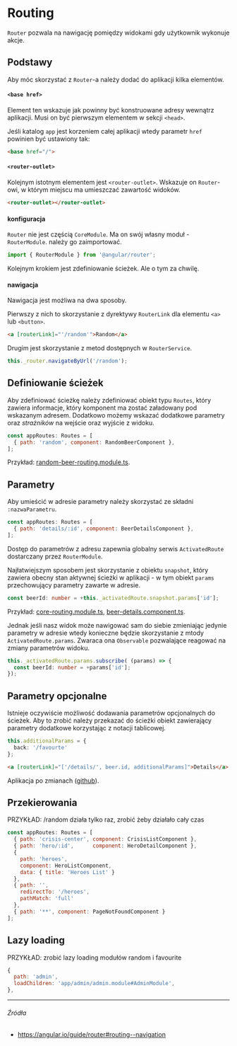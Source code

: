 # Routing

`Router` pozwala na nawigację pomiędzy widokami gdy użytkownik wykonuje akcje. 

## Podstawy

Aby móc skorzystać z `Router`-a należy dodać do aplikacji kilka elementów.

#### `<base href>`

Element ten wskazuje jak powinny być konstruowane adresy wewnątrz aplikacji. Musi on być pierwszym elementem w sekcji `<head>`.

Jeśli katalog `app` jest korzeniem całej aplikacji wtedy parametr `href` powinien być ustawiony tak:

```html
<base href="/">
```

#### `<router-outlet>`

Kolejnym istotnym elementem jest `<router-outlet>`. Wskazuje on `Router`-owi, w którym miejscu ma umieszczać zawartość widoków.

```html
<router-outlet></router-outlet>
```

#### konfiguracja

`Router` nie jest częścią `CoreModule`. Ma on swój własny moduł - `RouterModule`. należy go zaimportować.

```ts
import { RouterModule } from '@angular/router';
```

Kolejnym krokiem jest zdefiniowanie ścieżek. Ale o tym za chwilę.

#### nawigacja

Nawigacja jest możliwa na dwa sposoby.

Pierwszy z nich to skorzystanie z dyrektywy `RouterLink` dla elementu `<a>` lub `<button>`.

```html
<a [routerLink]="'/random'">Random</a>
```

Drugim jest skorzystanie z metod dostępnych w `RouterService`. 

```ts
this._router.navigateByUrl('/random');
```

## Definiowanie ścieżek

Aby zdefiniować ścieżkę należy zdefiniować obiekt typu `Routes`, który zawiera informacje, który komponent ma zostać załadowany pod wskazanym adresem. Dodatkowo możemy wskazać dodatkowe parametry oraz _strażników_ na wejście oraz wyjście z widoku.

```js
const appRoutes: Routes = [
  { path: 'random', component: RandomBeerComponent },
];
```

Przykład: [random-beer-routing.module.ts](https://github.com/mmotel/ng-beers-app/blob/v17/src/app/random-beer/random-beer-routing.module.ts).

## Parametry

Aby umieścić w adresie parametry należy skorzystać ze składni `:nazwaParametru`.

```js
const appRoutes: Routes = [
  { path: 'details/:id', component: BeerDetailsComponent },
];
```

Dostęp do parametrów z adresu zapewnia globalny serwis `ActivatedRoute` dostarczany przez `RouterModule`.

Najłatwiejszym sposobem jest skorzystanie z obiektu `snapshot`, który zawiera obecny stan aktywnej ścieżki w aplikacji - w tym obiekt `params` przechowujący parametry zawarte w adresie.

```ts
const beerId: number = +this._activatedRoute.snapshot.params['id'];
```

Przykład: [core-routing.module.ts](https://github.com/mmotel/ng-beers-app/blob/v17/src/app/core/core-routing.module.ts), [beer-details.component.ts](https://github.com/mmotel/ng-beers-app/blob/v17/src/app/core/beer-details/beer-details.component.ts).

Jednak jeśli nasz widok może nawigować sam do siebie zmieniając jedynie parametry w adresie wtedy konieczne będzie skorzystanie z mtody `ActivatedRoute.params`. Zwaraca ona `Observable` pozwalające reagować na zmiany parametrów widoku.

```ts
this._activatedRoute.params.subscribe( (params) => {
  const beerId: number = +params['id'];
});
```

## Parametry opcjonalne

Istnieje oczywiście możliwość dodawania parametrów opcjonalnych do ścieżek. Aby to zrobić należy przekazać do ścieżki obiekt zawierający parametry dodatkowe korzystając z notacji tablicowej.

```ts
this.additionalParams = {
  back: '/favourte'
};
```

```html
<a [routerLink]="['/details/', beer.id, additionalParams]">Details</a>
```

Aplikacja po zmianach ([github](https://github.com/mmotel/ng-beers-app/tree/v18/src/app)).

## Przekierowania

PRZYKŁAD: /random działa tylko raz, zrobić żeby działało cały czas

```js
const appRoutes: Routes = [
  { path: 'crisis-center', component: CrisisListComponent },
  { path: 'hero/:id',      component: HeroDetailComponent },
  {
    path: 'heroes',
    component: HeroListComponent,
    data: { title: 'Heroes List' }
  },
  { path: '',
    redirectTo: '/heroes',
    pathMatch: 'full'
  },
  { path: '**', component: PageNotFoundComponent }
];
```
 

## Lazy loading

PRZYKŁAD: zrobić lazy loading modułów random i favourite 

```js
{
  path: 'admin',
  loadChildren: 'app/admin/admin.module#AdminModule',
},
```

---

###### Źródła

* https://angular.io/guide/router#routing--navigation